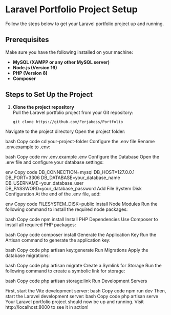 # Laravel Portfolio Project Setup

Follow the steps below to get your Laravel portfolio project up and running.

## Prerequisites

Make sure you have the following installed on your machine:

- **MySQL (XAMPP or any other MySQL server)**
- **Node.js (Version 16)**
- **PHP (Version 8)**
- **Composer**

## Steps to Set Up the Project

1. **Clone the project repository**  
   Pull the Laravel portfolio project from your Git repository:
   ```
   git clone https://github.com/Ferjaboss/Portfolio
   ``` 
Navigate to the project directory
Open the project folder:

bash
Copy code
cd your-project-folder
Configure the .env file
Rename .env.example to .env:

bash
Copy code
mv .env.example .env
Configure the Database
Open the .env file and configure your database settings:

env
Copy code
DB_CONNECTION=mysql
DB_HOST=127.0.0.1
DB_PORT=3306
DB_DATABASE=your_database_name
DB_USERNAME=your_database_user
DB_PASSWORD=your_database_password
Add File System Disk Configuration
At the end of the .env file, add:

env
Copy code
FILESYSTEM_DISK=public
Install Node Modules
Run the following command to install the required node packages:

bash
Copy code
npm install
Install PHP Dependencies
Use Composer to install all required PHP packages:

bash
Copy code
composer install
Generate the Application Key
Run the Artisan command to generate the application key:

bash
Copy code
php artisan key:generate
Run Migrations
Apply the database migrations:

bash
Copy code
php artisan migrate
Create a Symlink for Storage
Run the following command to create a symbolic link for storage:

bash
Copy code
php artisan storage:link
Run Development Servers

First, start the Vite development server:
bash
Copy code
npm run dev
Then, start the Laravel development server:
bash
Copy code
php artisan serve
Your Laravel portfolio project should now be up and running. Visit http://localhost:8000 to see it in action!
